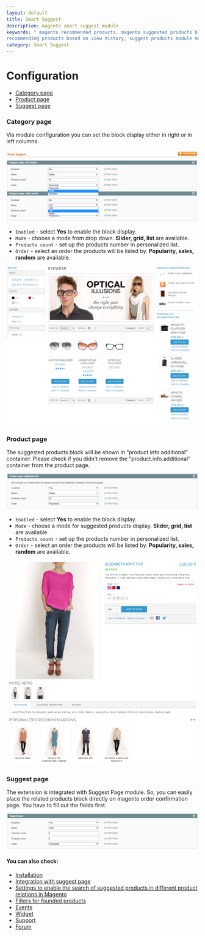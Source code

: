 ```yaml
---
layout: default
title: Smart Suggest
description: magento smart suggest module
keywords: " magento recommended products, magento suggested products block,
recommending products based on view history, suggest products module magento "
category: Smart Suggest
---
```


# Configuration

-	[Category page](#category-page)
-	[Product page](#product-page)
-	[Suggest page](#suggest-page)

### Category page

Via module configuration you can set the block display either in right or in left columns.

![Category page settings](/images/m1/extensions/smart-suggest/category-page.png)

-	`Enabled` - select **Yes** to enable the block display.
-	`Mode` - choose a mode from drop down. **Slider, grid, list** are available.
-	`Products count` - set up the products number in personalized list.
-	`Order` - select an order the products will be listed by. **Popularity, sales, random** are available.	

![Category page frontend](/images/m1/extensions/smart-suggest/right-column-frontend.png)

### Product page

The suggested products block will be shown in “product.info.additional” container. Please check if you didn’t remove the “product.info.additional” container from the product page.

![Product page](/images/m1/extensions/smart-suggest/product-page.png)

-	`Enabled` - select **Yes** to enable the block display.
-	`Mode` - choose a mode for suggested products display. **Slider, grid, list** are available.
-	`Products count` - set up the products number in personalized list.
-	`Order` - select an order the products will be listed by. **Popularity, sales, random** are available.

![Product page frontend](/images/m1/extensions/smart-suggest/product-page-frontend.png)

### Suggest page

The extension is integrated with Suggest Page module. So, you can easily place the related products block directly on magento order confirmation page. You have to fill out the fields first.

![Suggest page settings](/images/m1/extensions/smart-suggest/suggest-page.png)

#### You can also check:

*   [Installation](../installation/)
*   [Integration with suggest page](../integration-with-suggest-page/)
*	[Settings to enable the search of suggested products in different product relations in Magento](../magento-product-relations/)
*   [Filters for founded products](../filters-for-founded-products/)
*   [Events](../events/)
*   [Widget](../widget/)
*   [Support](https://swissuplabs.com/contacts/)
*   [Forum](https://swissuplabs.com/magento-forum/)